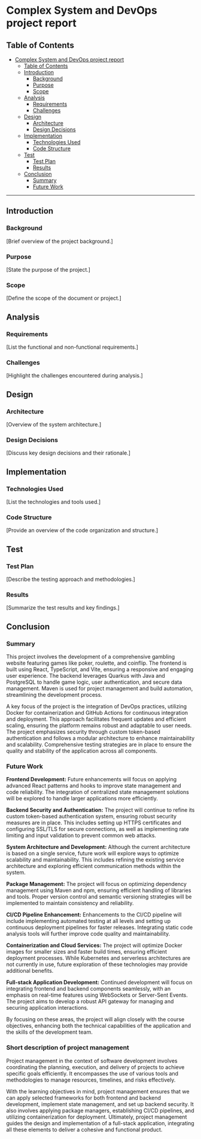# Complex System and DevOps project report

## Table of Contents

- [Complex System and DevOps project report](#complex-system-and-devops-project-report)
  - [Table of Contents](#table-of-contents)
  - [Introduction](#introduction)
    - [Background](#background)
    - [Purpose](#purpose)
    - [Scope](#scope)
  - [Analysis](#analysis)
    - [Requirements](#requirements)
    - [Challenges](#challenges)
  - [Design](#design)
    - [Architecture](#architecture)
    - [Design Decisions](#design-decisions)
  - [Implementation](#implementation)
    - [Technologies Used](#technologies-used)
    - [Code Structure](#code-structure)
  - [Test](#test)
    - [Test Plan](#test-plan)
    - [Results](#results)
  - [Conclusion](#conclusion)
    - [Summary](#summary)
    - [Future Work](#future-work)

---

## Introduction

### Background
[Brief overview of the project background.]

### Purpose
[State the purpose of the project.]

### Scope
[Define the scope of the document or project.]

## Analysis

### Requirements
[List the functional and non-functional requirements.]

### Challenges
[Highlight the challenges encountered during analysis.]

## Design

### Architecture
[Overview of the system architecture.]

### Design Decisions
[Discuss key design decisions and their rationale.]

## Implementation

### Technologies Used
[List the technologies and tools used.]

### Code Structure
[Provide an overview of the code organization and structure.]

## Test

### Test Plan
[Describe the testing approach and methodologies.]

### Results
[Summarize the test results and key findings.]

## Conclusion

### Summary
This project involves the development of a comprehensive gambling website featuring games like poker, roulette, and coinflip. The frontend is built using React, TypeScript, and Vite, ensuring a responsive and engaging user experience. The backend leverages Quarkus with Java and PostgreSQL to handle game logic, user authentication, and secure data management. Maven is used for project management and build automation, streamlining the development process.

A key focus of the project is the integration of DevOps practices, utilizing Docker for containerization and GitHub Actions for continuous integration and deployment. This approach facilitates frequent updates and efficient scaling, ensuring the platform remains robust and adaptable to user needs. The project emphasizes security through custom token-based authentication and follows a modular architecture to enhance maintainability and scalability. Comprehensive testing strategies are in place to ensure the quality and stability of the application across all components.

### Future Work
**Frontend Development:** Future enhancements will focus on applying advanced React patterns and hooks to improve state management and code reliability. The integration of centralized state management solutions will be explored to handle larger applications more efficiently.

**Backend Security and Authentication:** The project will continue to refine its custom token-based authentication system, ensuring robust security measures are in place. This includes setting up HTTPS certificates and configuring SSL/TLS for secure connections, as well as implementing rate limiting and input validation to prevent common web attacks.

**System Architecture and Development:** Although the current architecture is based on a single service, future work will explore ways to optimize scalability and maintainability. This includes refining the existing service architecture and exploring efficient communication methods within the system.

**Package Management:** The project will focus on optimizing dependency management using Maven and npm, ensuring efficient handling of libraries and tools. Proper version control and semantic versioning strategies will be implemented to maintain consistency and reliability.

**CI/CD Pipeline Enhancement:** Enhancements to the CI/CD pipeline will include implementing automated testing at all levels and setting up continuous deployment pipelines for faster releases. Integrating static code analysis tools will further improve code quality and maintainability.

**Containerization and Cloud Services:** The project will optimize Docker images for smaller sizes and faster build times, ensuring efficient deployment processes. While Kubernetes and serverless architectures are not currently in use, future exploration of these technologies may provide additional benefits.

**Full-stack Application Development:** Continued development will focus on integrating frontend and backend components seamlessly, with an emphasis on real-time features using WebSockets or Server-Sent Events. The project aims to develop a robust API gateway for managing and securing application interactions.

By focusing on these areas, the project will align closely with the course objectives, enhancing both the technical capabilities of the application and the skills of the development team.

### Short description of project management
Project management in the context of software development involves coordinating the planning, execution, and delivery of projects to achieve specific goals efficiently. It encompasses the use of various tools and methodologies to manage resources, timelines, and risks effectively.

With the learning objectives in mind, project management ensures that we can apply selected frameworks for both frontend and backend development, implement state management, and set up backend security. It also involves applying package managers, establishing CI/CD pipelines, and utilizing containerization for deployment. Ultimately, project management guides the design and implementation of a full-stack application, integrating all these elements to deliver a cohesive and functional product.
